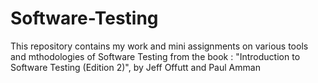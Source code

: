 # Software-Testing

This repository contains my work and mini assignments on various tools and mthodologies of Software Testing from the book : "Introduction to Software Testing (Edition 2)", by Jeff Offutt and Paul Amman 
